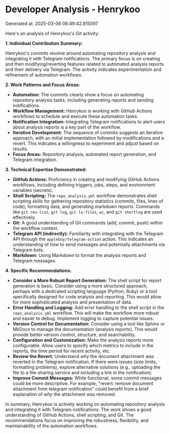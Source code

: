 # Developer Analysis - Henrykoo
Generated at: 2025-03-06 06:49:42.815097

Here's an analysis of Henrykoo's Git activity:

**1. Individual Contribution Summary:**

Henrykoo's commits revolve around automating repository analysis and integrating it with Telegram notifications.  The primary focus is on creating and then modifying/reverting features related to automated analysis reports and their delivery via Telegram.  The activity indicates experimentation and refinement of automation workflows.

**2. Work Patterns and Focus Areas:**

*   **Automation:**  The commits clearly show a focus on automating repository analysis tasks, including generating reports and sending notifications.
*   **Workflow Management:** Henrykoo is working with GitHub Actions workflows to schedule and execute these automation tasks.
*   **Notification Integration:**  Integrating Telegram notifications to alert users about analysis reports is a key part of the workflow.
*   **Iterative Development:** The sequence of commits suggests an iterative approach, with an initial implementation followed by modifications and a revert.  This indicates a willingness to experiment and adjust based on results.
*   **Focus Areas:** Repository analysis, automated report generation, and Telegram integration.

**3. Technical Expertise Demonstrated:**

*   **GitHub Actions:**  Proficiency in creating and modifying GitHub Actions workflows, including defining triggers, jobs, steps, and environment variables (secrets).
*   **Shell Scripting:** The `repo_analysis.yml` workflow demonstrates shell scripting skills for gathering repository statistics (commits, files, lines of code), formatting data, and generating markdown reports.  Commands like `git rev-list`, `git log`, `git ls-files`, `wc`, and `git shortlog` are used effectively.
*   **Git:** A good understanding of Git commands (add, commit, push) within the workflow context.
*   **Telegram API (indirectly):** Familiarity with integrating with the Telegram API through the `appleboy/telegram-action` action.  This indicates an understanding of how to send messages and potentially attachments via Telegram bots.
*   **Markdown:**  Using Markdown to format the analysis reports and Telegram messages.

**4. Specific Recommendations:**

*   **Consider a More Robust Report Generation:** The shell script for report generation is basic.  Consider using a more structured approach, perhaps with a dedicated scripting language (Python, Ruby) or a tool specifically designed for code analysis and reporting.  This would allow for more sophisticated analysis and presentation of data.
*   **Error Handling and Logging:**  Add error handling to the shell script in the `repo_analysis.yml` workflow.  This will make the workflow more robust and easier to debug.  Implement logging to capture potential issues.
*   **Version Control for Documentation:** Consider using a tool like Sphinx or MkDocs to manage the documentation (analysis reports). This would provide better version control, structure, and searchability.
*   **Configuration and Customization:**  Make the analysis reports more configurable.  Allow users to specify which metrics to include in the reports, the time period for recent activity, etc.
*   **Review the Revert:**  Understand *why* the document attachment was reverted in the Telegram notification.  If there were issues (size limits, formatting problems), explore alternative solutions (e.g., uploading the file to a file-sharing service and including a link in the notification).
*   **Improve Commit Messages:** While functional, some commit messages could be more descriptive. For example, "revert: remove document attachment from telegram notification" could benefit from a brief explanation of *why* the attachment was removed.

In summary, Henrykoo is actively working on automating repository analysis and integrating it with Telegram notifications.  The work shows a good understanding of GitHub Actions, shell scripting, and Git.  The recommendations focus on improving the robustness, flexibility, and maintainability of the automation workflows.
